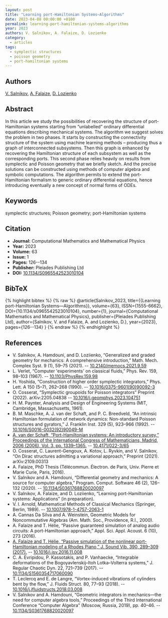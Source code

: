 ```yaml
---
layout: post
title: "Learning port-Hamiltonian Systems—Algorithms"
date: 2023-04-08 00:00:00 +0100
permalink: learning-port-hamiltonian-systems-algorithms
year: 2023
authors: V. Salnikov, A. Falaize, D. Lozienko
category:
  - articles
tags:
  - symplectic structures
  - poisson geometry
  - port-hamiltonian systems
---
```

 
## Authors
[V. Salnikov](authors/v_salnikov), [A. Falaize](authors/antoine_falaize), [D. Lozienko](authors/d_lozienko)
 
## Abstract
 In this article we study the possibilities of recovering the structure of port-Hamiltonian systems starting from “unlabelled” ordinary differential equations describing mechanical systems. The algorithm we suggest solves the problem in two phases. It starts by constructing the connectivity structure of the system using machine learning methods – producing thus a graph of interconnected subsystems. Then this graph is enhanced by recovering the Hamiltonian structure of each subsystem as well as the corresponding ports. This second phase relies heavily on results from symplectic and Poisson geometry that we briefly sketch. And the precise solutions can be constructed using methods of computer algebra and symbolic computations. The algorithm permits to extend the port-Hamiltonian formalism to generic ordinary differential equations, hence introducing eventually a new concept of normal forms of ODEs.
 
## Keywords
symplectic structures; Poisson geometry; port-Hamiltonian systems
 
## Citation
- **Journal:** Computational Mathematics and Mathematical Physics
- **Year:** 2023
- **Volume:** 63
- **Issue:** 1
- **Pages:** 126--134
- **Publisher:** Pleiades Publishing Ltd
- **DOI:** [10.1134/S0965542523010104](https://doi.org/10.1134/S0965542523010104)
 
## BibTeX
{% highlight bibtex %}
{% raw %}
@article{Salnikov_2023,
  title={{Learning port-Hamiltonian Systems—Algorithms}},
  volume={63},
  ISSN={1555-6662},
  DOI={10.1134/s0965542523010104},
  number={1},
  journal={Computational Mathematics and Mathematical Physics},
  publisher={Pleiades Publishing Ltd},
  author={Salnikov, V. and Falaize, A. and Lozienko, D.},
  year={2023},
  pages={126--134}
}
{% endraw %}
{% endhighlight %}
 
## References
- V. Salnikov, A. Hamdouni, and D. Loziienko, “Generalized and graded geometry for mechanics: A comprehensive introduction,” Math. Mech. Complex Syst. 9 (1), 59–75 (2021). -- [10.2140/memocs.2021.9.59](https://doi.org/10.2140/memocs.2021.9.59)
- L. Verlet, “Computer 'experiments' on classical fluids,” Phys. Rev. 159, 98–103 (1967). -- [10.1103/PhysRev.159.98](https://doi.org/10.1103/PhysRev.159.98)
- H. Yoshida, “Construction of higher order symplectic integrators,” Phys. Lett. A 150 (5–7), 262–268 (1990). -- [10.1016/0375-9601(90)90092-3](https://doi.org/10.1016/0375-9601(90)90092-3)
- O. Cosserat, “Symplectic groupoids for Poisson integrators” Preprint (2022). arXiv:2205.04838 -- [10.1016/j.geomphys.2023.104751](https://doi.org/10.1016/j.geomphys.2023.104751)
- H. M. Paynter, Analysis and Design of Engineering Systems (MIT, Cambridge, Massachusetts, 1961).
- B. M. Maschke, A. J. van der Schaft, and P. C. Breedveld, “An intrinsic Hamiltonian formulation of network dynamics: Non-standard Poisson structures and gyrators,” J. Franklin Inst. 329 (5), 923–966 (1992). -- [10.1016/S0016-0032(92)90049-M](https://doi.org/10.1016/S0016-0032(92)90049-M)
- [A. van der Schaft, “Port-Hamiltonian systems: An introductory survey,” Proceedings of the International Congress of Mathematicians, Madrid, 2006 (2006), Vol. 3, pp. 1339–1365.](port-hamiltonian-systems-an-introductory-survey) -- [10.4171/022-3/65](https://doi.org/10.4171/022-3/65)
- O. Cosserat, C. Laurent-Gengoux, A. Kotov, L. Ryvkin, and V. Salnikov, “On Dirac structures admitting a variational approach,” Preprint (2021). arXiv:2109.00313
- A. Falaize, PhD Thesis (Télécommun. Électron. de Paris, Univ. Pierre et Marie Curie, Paris, 2016).
- V. Salnikov and A. Hamdouni, “Differential geometry and mechanics: A source for computer algebra,” Program. Comput. Software 46 (2), 126–132 (2020). -- [10.1134/S0361768820020097](https://doi.org/10.1134/S0361768820020097)
- V. Salnikov, A. Falaize, and D. Loziienko, “Learning port-Hamiltonian systems: Applications” (in preparation).
- V. I. Arnold, Mathematical Methods of Classical Mechanics (Springer, Berlin, 1989). -- [10.1007/978-1-4757-2063-1](https://doi.org/10.1007/978-1-4757-2063-1)
- A. Cannas Da Silva and A. Weinstein, Geometric Models for Noncommutative Algebras (Am. Math. Soc., Providence, R.I., 2000).
- A. Falaize and T. Hélie, “Passive guaranteed simulation of analog audio circuits: A port-Hamiltonian approach,” Appl. Sci. Appl. Acoust. 6 (10), 273 (2016).
- [A. Falaize and T. Hélie, “Passive simulation of the nonlinear port-Hamiltonian modeling of a Rhodes Piano,” J. Sound Vib. 390, 289–309 (2017).](passive-simulation-of-the-nonlinear-port-hamiltonian-modeling-of-a-rhodes-piano) -- [10.1016/j.jsv.2016.11.008](https://doi.org/10.1016/j.jsv.2016.11.008)
- C. A. Evripidou, P. Kassotakis, and P. Vanhaecke, “Integrable deformations of the Bogoyavlenskij–Itoh Lotka–Volterra systems,” J. Regular Chaotic Dyn. 22, 721–739 (2017). -- [10.1134/S1560354717060090](https://doi.org/10.1134/S1560354717060090)
- T. Leclercq and E. de Langre, “Vortex-induced vibrations of cylinders bent by the flow,” J. Fluids Struct. 80, 77–93 (2018). -- [10.1016/j.jfluidstructs.2018.03.008](https://doi.org/10.1016/j.jfluidstructs.2018.03.008)
- V. Salnikov and A. Hamdouni, “Geometric integrators in mechanics—the need for computer algebra tools,” Proceedings of the Third International Conference “Computer Algebra” (Moscow, Russia, 2019), pp. 40–46. -- [10.1134/S0361768820020097](https://doi.org/10.1134/S0361768820020097)

